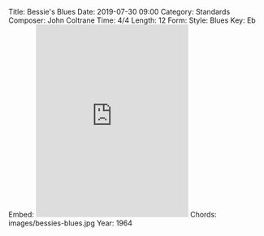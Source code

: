 Title: Bessie's Blues
Date: 2019-07-30 09:00
Category: Standards
Composer: John Coltrane
Time: 4/4
Length: 12
Form:
Style: Blues
Key: Eb
Embed: <iframe src="https://open.spotify.com/embed/user/thatdavidmiller/playlist/1yRll3MoXJTx4vBnL4L6u0" width="300" height="380" frameborder="0" allowtransparency="true" allow="encrypted-media"></iframe>
Chords: images/bessies-blues.jpg
Year: 1964
